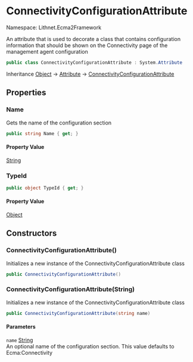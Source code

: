 # ConnectivityConfigurationAttribute

Namespace: Lithnet.Ecma2Framework

An attribute that is used to decorate a class that contains configuration information that should be shown on the Connectivity page of the management agent configuration

```csharp
public class ConnectivityConfigurationAttribute : System.Attribute
```

Inheritance [Object](https://docs.microsoft.com/en-us/dotnet/api/system.object) → [Attribute](https://docs.microsoft.com/en-us/dotnet/api/system.attribute) → [ConnectivityConfigurationAttribute](./lithnet.ecma2framework.connectivityconfigurationattribute.md)

## Properties

### **Name**

Gets the name of the configuration section

```csharp
public string Name { get; }
```

#### Property Value

[String](https://docs.microsoft.com/en-us/dotnet/api/system.string)<br>

### **TypeId**

```csharp
public object TypeId { get; }
```

#### Property Value

[Object](https://docs.microsoft.com/en-us/dotnet/api/system.object)<br>

## Constructors

### **ConnectivityConfigurationAttribute()**

Initializes a new instance of the ConnectivityConfigurationAttribute class

```csharp
public ConnectivityConfigurationAttribute()
```

### **ConnectivityConfigurationAttribute(String)**

Initializes a new instance of the ConnectivityConfigurationAttribute class

```csharp
public ConnectivityConfigurationAttribute(string name)
```

#### Parameters

`name` [String](https://docs.microsoft.com/en-us/dotnet/api/system.string)<br>
An optional name of the configuration section. This value defaults to Ecma:Connectivity
